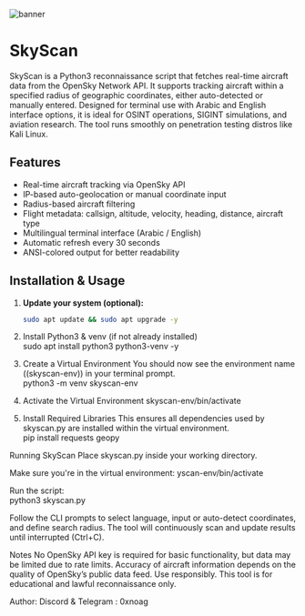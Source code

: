 ![banner](https://i.ibb.co/G4Zj8qpZ/unnamed.png)

# SkyScan

SkyScan is a Python3 reconnaissance script that fetches real-time aircraft data from the OpenSky Network API. It supports tracking aircraft within a specified radius of geographic coordinates, either auto-detected or manually entered. Designed for terminal use with Arabic and English interface options, it is ideal for OSINT operations, SIGINT simulations, and aviation research. The tool runs smoothly on penetration testing distros like Kali Linux.

## Features

- Real-time aircraft tracking via OpenSky API  
- IP-based auto-geolocation or manual coordinate input  
- Radius-based aircraft filtering  
- Flight metadata: callsign, altitude, velocity, heading, distance, aircraft type  
- Multilingual terminal interface (Arabic / English)  
- Automatic refresh every 30 seconds  
- ANSI-colored output for better readability

## Installation & Usage

1. **Update your system (optional):**  
   ```bash
   sudo apt update && sudo apt upgrade -y


2. Install Python3 & venv (if not already installed)                                  
sudo apt install python3 python3-venv -y
                                    
3. Create a Virtual Environment
You should now see the environment name ((skyscan-env)) in your terminal prompt.                             
python3 -m venv skyscan-env
                                    
4. Activate the Virtual Environment
skyscan-env/bin/activate
                                 
5. Install Required Libraries
This ensures all dependencies used by skyscan.py are installed within the virtual environment.                                 
pip install requests geopy

                                    
Running SkyScan
Place skyscan.py inside your working directory.

Make sure you're in the virtual environment:
yscan-env/bin/activate

                                    
Run the script:                                
python3 skyscan.py

                                    
Follow the CLI prompts to select language, input or auto-detect coordinates, and define search radius. The tool will continuously scan and update results until interrupted (Ctrl+C).

Notes
No OpenSky API key is required for basic functionality, but data may be limited due to rate limits.
Accuracy of aircraft information depends on the quality of OpenSky’s public data feed.
Use responsibly. This tool is for educational and lawful reconnaissance only.

Author:
Discord & Telegram : 0xnoag
